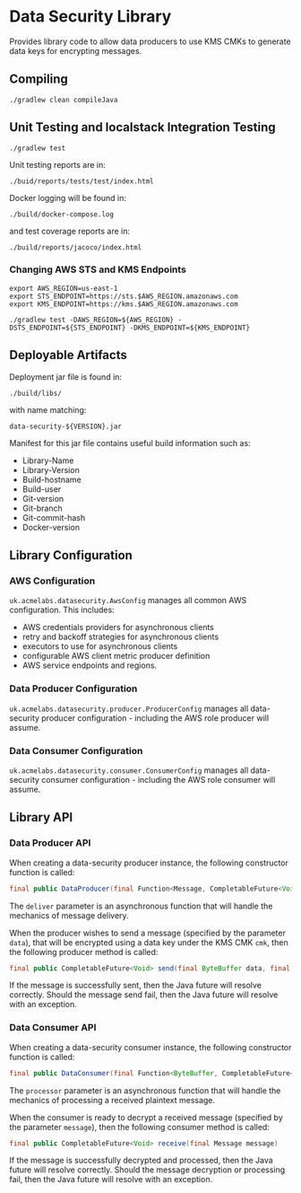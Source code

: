 # Data Security Library

Provides library code to allow data producers to use KMS CMKs to generate data keys for 
encrypting messages.

## Compiling

```shell script
./gradlew clean compileJava
```

## Unit Testing and localstack Integration Testing

```shell script
./gradlew test
```

Unit testing reports are in:
```shell script
./buid/reports/tests/test/index.html
```

Docker logging will be found in:
```shell script
./build/docker-compose.log
```

and test coverage reports are in:
```shell script
./build/reports/jacoco/index.html
```

### Changing AWS STS and KMS Endpoints

```shell script
export AWS_REGION=us-east-1
export STS_ENDPOINT=https://sts.$AWS_REGION.amazonaws.com
export KMS_ENDPOINT=https://kms.$AWS_REGION.amazonaws.com

./gradlew test -DAWS_REGION=${AWS_REGION} -DSTS_ENDPOINT=${STS_ENDPOINT} -DKMS_ENDPOINT=${KMS_ENDPOINT}
```

## Deployable Artifacts

Deployment jar file is found in:
```shell script
./build/libs/
```
with name matching:
```shell script
data-security-${VERSION}.jar
```

Manifest for this jar file contains useful build information such as:
* Library-Name
* Library-Version
* Build-hostname
* Build-user
* Git-version
* Git-branch
* Git-commit-hash
* Docker-version

## Library Configuration

### AWS Configuration

`uk.acmelabs.datasecurity.AwsConfig` manages all common AWS configuration. This includes:
* AWS credentials providers for asynchronous clients
* retry and backoff strategies for asynchronous clients
* executors to use for asynchronous clients
* configurable AWS client metric producer definition
* AWS service endpoints and regions.

### Data Producer Configuration

`uk.acmelabs.datasecurity.producer.ProducerConfig` manages all data-security producer configuration - including the AWS
role producer will assume.

### Data Consumer Configuration

`uk.acmelabs.datasecurity.consumer.ConsumerConfig` manages all data-security consumer configuration - including the AWS
role consumer will assume.

## Library API

### Data Producer API

When creating a data-security producer instance, the following constructor function is called:
```java
final public DataProducer(final Function<Message, CompletableFuture<Void>> deliver, final ProducerConfig config)
```
The `deliver` parameter is an asynchronous function that will handle the mechanics of message delivery.

When the producer wishes to send a message (specified by the parameter `data`), that will be encrypted using a data key 
under the KMS CMK `cmk`, then the following producer method is called:
```java
final public CompletableFuture<Void> send(final ByteBuffer data, final CMK cmk)
```
If the message is successfully sent, then the Java future will resolve correctly. Should the message send fail, then the 
Java future will resolve with an exception.

### Data Consumer API

When creating a data-security consumer instance, the following constructor function is called:
```java
final public DataConsumer(final Function<ByteBuffer, CompletableFuture<Void>> processor, final ConsumerConfig config)
```
The `processor` parameter is an asynchronous function that will handle the mechanics of processing a received plaintext 
message.

When the consumer is ready to decrypt a received message (specified by the parameter `message`), then the following 
consumer method is called:
```java
final public CompletableFuture<Void> receive(final Message message)
```
If the message is successfully decrypted and processed, then the Java future will resolve correctly. Should the message 
decryption or processing fail, then the Java future will resolve with an exception.
